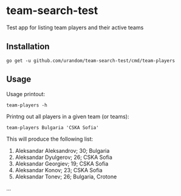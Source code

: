 # team-search-test
Test app for listing team players and their active teams

## Installation

    go get -u github.com/urandom/team-search-test/cmd/team-players
    
## Usage
Usage printout:

    team-players -h
    
Printng out all players in a given team (or teams):

    team-players Bulgaria 'CSKA Sofia'
    
This will produce the following list:

1. Aleksandar Aleksandrov; 30; Bulgaria
2. Aleksandar Dyulgerov; 26; CSKA Sofia
3. Aleksandar Georgiev; 19; CSKA Sofia
4. Aleksandar Konov; 23; CSKA Sofia
5. Aleksandar Tonev; 26; Bulgaria, Crotone

...
